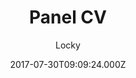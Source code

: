 ---
title: Panel CV
github: https://github.com/jekyller/PanelCV
demo: https://jekyller.github.io/PanelCV/
author: Locky
ssg:
  - Jekyll
cms:
  - Markdown
date: 2017-07-30T09:09:24.000Z
description: Panel CV for designers (or engineers) :)
draft: true
publish_date: '2017-07-30T09:09:24Z'
update_date: '2017-09-07T14:27:25Z'
github_star: 171
github_fork: 408
---